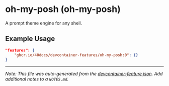 
# oh-my-posh (oh-my-posh)

A prompt theme engine for any shell.

## Example Usage

```json
"features": {
    "ghcr.io/40docs/devcontainer-features/oh-my-posh:0": {}
}
```





---

_Note: This file was auto-generated from the [devcontainer-feature.json](https://github.com/40docs/devcontainer-features/blob/main/src/oh-my-posh/devcontainer-feature.json).  Add additional notes to a `NOTES.md`._
